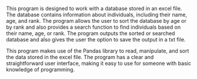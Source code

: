 This program is designed to work with a database stored in an excel file. The database contains information about individuals, including their name, age, and rank. The program allows the user to sort the database by age or by rank and also provides a search function to find individuals based on their name, age, or rank. The program outputs the sorted or searched database and also gives the user the option to save the output in a txt file.

This program makes use of the Pandas library to read, manipulate, and sort the data stored in the excel file. The program has a clear and straightforward user interface, making it easy to use for someone with basic knowledge of programming.
